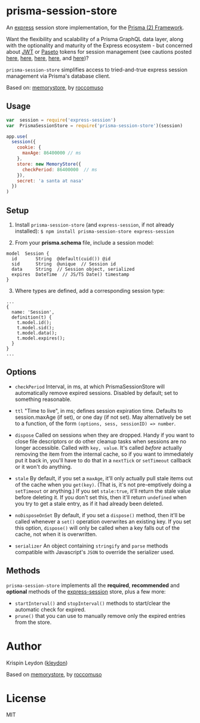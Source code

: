 
# prisma-session-store

An  [express](https://github.com/expressjs)  session store implementation, for the [Prisma (2) Framework](https://github.com/prisma).

Want the flexibility and scalability of a Prisma GraphQL data layer, along with the optionality and maturity of the Express ecosystem - but concerned about [JWT](https://jwt.io) or [Paseto](https://paseto.io) tokens for session management (see cautions posted [here](https://paragonie.com/blog/2017/03/jwt-json-web-tokens-is-bad-standard-that-everyone-should-avoid), [here](http://cryto.net/%7Ejoepie91/blog/2016/06/19/stop-using-jwt-for-sessions-part-2-why-your-solution-doesnt-work/), [here](https://techblog.bozho.net/using-jwt-sessions/), [here](https://news.ycombinator.com/item?id=17877332), and [here](https://developer.okta.com/blog/2017/08/17/why-jwts-suck-as-session-tokens))?

 `prisma-session-store` simplifies access to tried-and-true express session management via Prisma's database client.

Based on: [memorystore](https://github.com/roccomuso/memorystore), by [roccomuso](https://github.com/roccomuso)
  
 ## Usage
```javascript
var  session = require('express-session')
var  PrismaSessionStore = require('prisma-session-store')(session)

app.use(
  session({
    cookie: { 
	  maxAge: 86400000 // ms
	},
    store: new MemoryStore({
      checkPeriod: 86400000  // ms
    }),
    secret: 'a santa at nasa'
  })
)
```

## Setup

1. Install `prisma-session-store` (and `express-session`, if not already installed): 
`$ npm install prisma-session-store express-session`

2. From your **prisma.schema** file, include a session model:
```
model  Session {
  id       String  @default(cuid()) @id
  sid      String  @unique  // Session id
  data     String  // Session object, serialized
  expires  DateTime  // JS/TS Date() timestamp
}
```
3. Where types are defined, add a corresponding session type:
```
...
{
  name: 'Session',
  definition(t) {
    t.model.id();
    t.model.sid();
    t.model.data();
    t.model.expires();
  }
}
...
```

## Options

*  `checkPeriod` Interval, in ms, at which PrismaSessionStore will automatically remove expired sessions. Disabled by default; set to something reasonable.

*  `ttl` "Time to live", in ms; defines session expiration time. Defaults to session.maxAge (if set), or one day (if not set). May alternatively be set to a function, of the form `(options, sess, sessionID) => number`.

*  `dispose` Called on sessions when they are dropped. Handy if you want to close file descriptors or do other cleanup tasks when sessions are no longer accessible. Called with `key, value`. It's called *before* actually removing the item from the internal cache, so if you want to immediately put it back in, you'll have to do that in a `nextTick` or `setTimeout` callback or it won't do anything.

*  `stale` By default, if you set a `maxAge`, it'll only actually pull stale items out of the cache when you `get(key)`. (That is, it's not pre-emptively doing a `setTimeout` or anything.) If you set `stale:true`, it'll return the stale value before deleting it. If you don't set this, then it'll return `undefined` when you try to get a stale entry, as if it had already been deleted.

*  `noDisposeOnSet` By default, if you set a `dispose()` method, then it'll be called whenever a `set()` operation overwrites an existing key. If you set this option, `dispose()` will only be called when a key falls out of the cache, not when it is overwritten.

*  `serializer` An object containing `stringify` and `parse` methods compatible with Javascript's `JSON` to override the serializer used.
  

## Methods

`prisma-session-store` implements all the **required**, **recommended** and **optional** methods of the [express-session](https://github.com/expressjs/session#session-store-implementation) store, plus a few more:

*  `startInterval()` and `stopInterval()` methods to start/clear the automatic check for expired.
*  `prune()` that you can use to manually remove only the expired entries from the store.

 
# Author

 Krispin Leydon ([kleydon](https://github.com/kleydon))

 Based on [memorystore](https://github.com/roccomuso/memorystore), by [roccomuso](https://github.com/roccomuso)
  

# License

MIT
